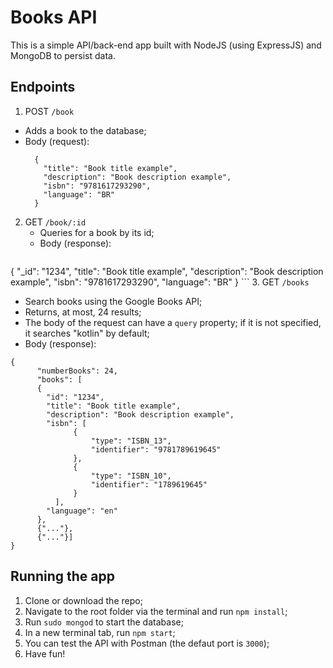 # Books API

This is a simple API/back-end app built with NodeJS (using ExpressJS) and MongoDB to persist data.

## Endpoints
1. POST `/book`
  * Adds a book to the database;
  * Body (request):
    ```
      {
        "title": "Book title example",
        "description": "Book description example",
        "isbn": "9781617293290",
        "language": "BR"
      }
    ```
2. GET `/book/:id`
    * Queries for a book by its id;
    * Body (response):
    ```
  {
          "_id": "1234",
          "title": "Book title example",
          "description": "Book description example",
          "isbn": "9781617293290",
          "language": "BR"
}
    ```
3. GET `/books`
  * Search books using the Google Books API;
  * Returns, at most, 24 results;
  * The body of the request can have a `query` property; if it is not specified, it searches "kotlin" by default;
  * Body (response):
  ```
  {
        "numberBooks": 24,
        "books": [
        {
          "id": "1234",
          "title": "Book title example",
          "description": "Book description example",
          "isbn": [
                {
                    "type": "ISBN_13",
                    "identifier": "9781789619645"
                },
                {
                    "type": "ISBN_10",
                    "identifier": "1789619645"
                }
            ],
          "language": "en"
        },
        {"..."},
        {"..."}]
  }
  ```

  ## Running the app
  1. Clone or download the repo;
  2. Navigate to the root folder via the terminal and run `npm install`;
  3. Run `sudo mongod` to start the database;
  4. In a new terminal tab, run `npm start`;
  5. You can test the API with Postman (the defaut port is `3000`);
  6. Have fun!
